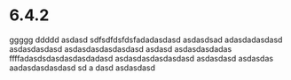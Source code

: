 # 6.4.2
ggggg
ddddd
asdasd
sdfsdfdsfdsfadadasdasd
asdasdsad
adasdadasdasd
asdasdasdasd
asdasdasdasdasdasd
asdasd
asdasdasdadas
ffffadasdsdasdasdasdadasd
asdasdasdasdasdasd
asdasdasd
asdasdas
aadasdasdasdasd
sd
a
dasd
asdasdasd
